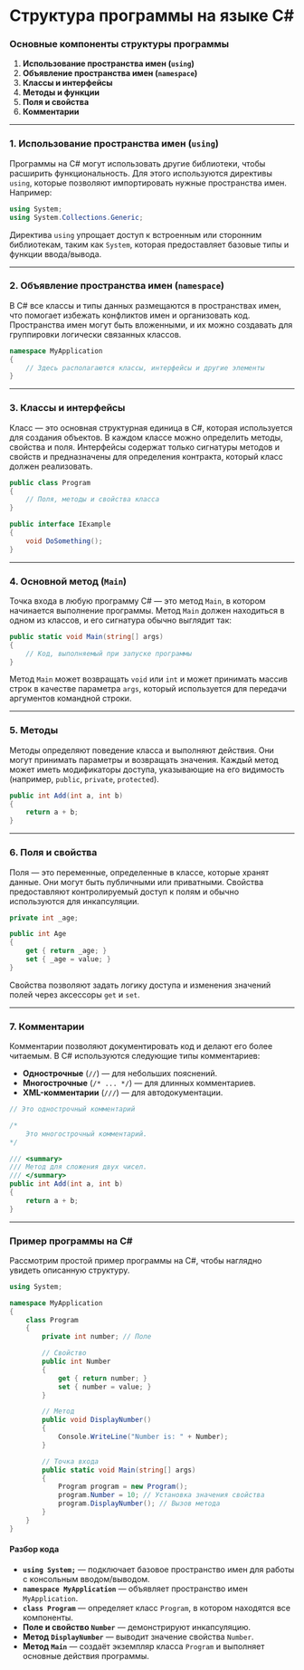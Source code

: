 # Структура программы на языке C#

### Основные компоненты структуры программы

1. **Использование пространства имен (`using`)**
2. **Объявление пространства имен (`namespace`)**
3. **Классы и интерфейсы**
4. **Методы и функции**
5. **Поля и свойства**
6. **Комментарии**

---

### 1. Использование пространства имен (`using`)

Программы на C# могут использовать другие библиотеки, чтобы расширить функциональность. Для этого используются директивы `using`, которые позволяют импортировать нужные пространства имен. Например:

```csharp
using System;
using System.Collections.Generic;
```

Директива `using` упрощает доступ к встроенным или сторонним библиотекам, таким как `System`, которая предоставляет базовые типы и функции ввода/вывода.

---

### 2. Объявление пространства имен (`namespace`)

В C# все классы и типы данных размещаются в пространствах имен, что помогает избежать конфликтов имен и организовать код. Пространства имен могут быть вложенными, и их можно создавать для группировки логически связанных классов. 

```csharp
namespace MyApplication
{
    // Здесь располагаются классы, интерфейсы и другие элементы
}
```

---

### 3. Классы и интерфейсы

Класс — это основная структурная единица в C#, которая используется для создания объектов. В каждом классе можно определить методы, свойства и поля. Интерфейсы содержат только сигнатуры методов и свойств и предназначены для определения контракта, который класс должен реализовать.

```csharp
public class Program
{
    // Поля, методы и свойства класса
}
```

```csharp
public interface IExample
{
    void DoSomething();
}
```

---

### 4. Основной метод (`Main`)

Точка входа в любую программу C# — это метод `Main`, в котором начинается выполнение программы. Метод `Main` должен находиться в одном из классов, и его сигнатура обычно выглядит так:

```csharp
public static void Main(string[] args)
{
    // Код, выполняемый при запуске программы
}
```

Метод `Main` может возвращать `void` или `int` и может принимать массив строк в качестве параметра `args`, который используется для передачи аргументов командной строки.

---

### 5. Методы

Методы определяют поведение класса и выполняют действия. Они могут принимать параметры и возвращать значения. Каждый метод может иметь модификаторы доступа, указывающие на его видимость (например, `public`, `private`, `protected`).

```csharp
public int Add(int a, int b)
{
    return a + b;
}
```

---

### 6. Поля и свойства

Поля — это переменные, определенные в классе, которые хранят данные. Они могут быть публичными или приватными. Свойства предоставляют контролируемый доступ к полям и обычно используются для инкапсуляции.

```csharp
private int _age;

public int Age
{
    get { return _age; }
    set { _age = value; }
}
```

Свойства позволяют задать логику доступа и изменения значений полей через аксессоры `get` и `set`.

---

### 7. Комментарии

Комментарии позволяют документировать код и делают его более читаемым. В C# используются следующие типы комментариев:
- **Однострочные** (`//`) — для небольших пояснений.
- **Многострочные** (`/* ... */`) — для длинных комментариев.
- **XML-комментарии** (`///`) — для автодокументации.

```csharp
// Это однострочный комментарий

/*
    Это многострочный комментарий.
*/

/// <summary>
/// Метод для сложения двух чисел.
/// </summary>
public int Add(int a, int b)
{
    return a + b;
}
```

---

### Пример программы на C#

Рассмотрим простой пример программы на C#, чтобы наглядно увидеть описанную структуру.

```csharp
using System;

namespace MyApplication
{
    class Program
    {
        private int number; // Поле

        // Свойство
        public int Number
        {
            get { return number; }
            set { number = value; }
        }

        // Метод
        public void DisplayNumber()
        {
            Console.WriteLine("Number is: " + Number);
        }

        // Точка входа
        public static void Main(string[] args)
        {
            Program program = new Program();
            program.Number = 10; // Установка значения свойства
            program.DisplayNumber(); // Вызов метода
        }
    }
}
```

#### Разбор кода

- **`using System;`** — подключает базовое пространство имен для работы с консольным вводом/выводом.
- **`namespace MyApplication`** — объявляет пространство имен `MyApplication`.
- **`class Program`** — определяет класс `Program`, в котором находятся все компоненты.
- **Поле и свойство `Number`** — демонстрируют инкапсуляцию.
- **Метод `DisplayNumber`** — выводит значение свойства `Number`.
- **Метод `Main`** — создаёт экземпляр класса `Program` и выполняет основные действия программы.